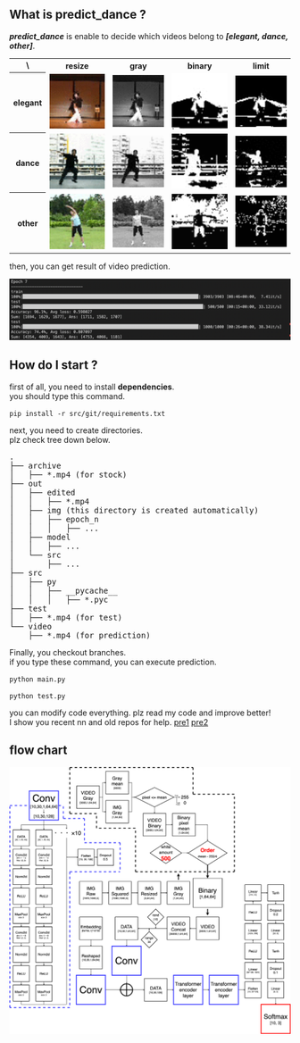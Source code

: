 ## What is predict_dance ?
***predict_dance*** is enable to decide which videos belong to ***[elegant, dance, other]***.

<table>
  <tr><th>\</th><th>resize</th><th>gray</th><th>binary</th><th>limit</th></tr>
  <tr>
    <th>elegant</th>
    <td><img src="src/git/ja_resize.gif" width=159></td>
    <td><img src="src/git/ja_gray.gif" width=159></td>
    <td><img src="src/git/ja_bin.gif" width=159></td>
    <td><img src="src/git/ja_limit.gif" width=159></td>
  </tr>
  <tr>
    <th>dance</th>
    <td><img src="src/git/aito_resize.gif" width=159></td>
    <td><img src="src/git/aito_gray.gif" width=159></td>
    <td><img src="src/git/aito_bin.gif" width=159></td>
    <td><img src="src/git/aito_limit.gif" width=159></td>
  </tr>
  <tr>
    <th>other</th>
    <td><img src="src/git/exer_resize.gif" width=159></td>
    <td><img src="src/git/exer_gray.gif" width=159></td>
    <td><img src="src/git/exer_bin.gif" width=159></td>
    <td><img src="src/git/exer_limit.gif" width=159></td>
  </tr>
</table>
then, you can get result of video prediction.

![flowchart](src/git/result.png)

## How do I start ?
first of all, you need to install **dependencies**.<br>
you should type this command.
```
pip install -r src/git/requirements.txt
```
next, you need to create directories.<br>
plz check tree down below.
<pre>
.
├── archive
│   ├── *.mp4 (for stock)
├── out
│   ├── edited
│   │   ├── *.mp4
│   ├── img (this directory is created automatically)
│   │   ├── epoch_n
│   │   │   ├── ...
│   ├── model
│   │   ├── ...
│   └── src
│       ├── ...
├── src
│   ├── py
│   │   ├── __pycache__
│   │   │   ├── *.pyc
├── test
│   ├── *.mp4 (for test)
└── video
    ├── *.mp4 (for prediction)
</pre>
Finally, you checkout branches.<br>
if you type these command, you can execute prediction.
```
python main.py
```
```
python test.py
```

you can modify code everything. plz read my code and improve better!<br>
I show you recent nn and old repos for help.
[pre1](https://github.com/jasmine-jp/predict_dance)
[pre2](https://github.com/jasmine-jp/predict_dance2)
## flow chart
![flowchart](src/git/flowchart.png)

